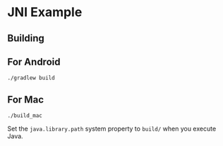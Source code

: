 JNI Example
===========

Building
--------

## For Android

```
./gradlew build
```

## For Mac

```
./build_mac
```

Set the `java.library.path` system property to `build/` when you execute Java.
